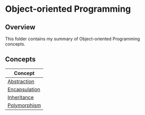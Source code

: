 # Object-oriented Programming

## Overview
This folder contains my summary of Object-oriented Programming concepts.

## Concepts
| Concept                                                                                                           |
|-------------------------------------------------------------------------------------------------------------------|
| [Abstraction](https://github.com/shumarb/learning/tree/main/concepts/object-oriented-programming/abstraction)     |
| [Encapsulation](https://github.com/shumarb/learning/tree/main/concepts/object-oriented-programming/encapsulation) |
| [Inheritance](https://github.com/shumarb/learning/tree/main/concepts/object-oriented-programming/inheritance)     |
|  [Polymorphism](https://github.com/shumarb/learning/tree/main/concepts/object-oriented-programming/polymorphism)  |
